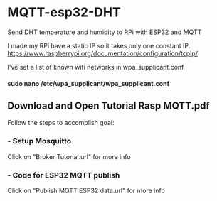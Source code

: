 # MQTT-esp32-DHT
Send DHT temperature and humidity to RPi with ESP32 and MQTT

I made my RPi have a static IP so it takes only one constant IP.
https://www.raspberrypi.org/documentation/configuration/tcpip/

I've set a list of known wifi networks in wpa_supplicant.conf
#### sudo nano /etc/wpa_supplicant/wpa_supplicant.conf


## Download and Open Tutorial Rasp MQTT.pdf 
 
 Follow the steps to accomplish goal:
 
 ### - Setup Mosquitto
 Click on "Broker Tutorial.url" for more info
 
 ### - Code for ESP32 MQTT publish
 Click on "Publish MQTT ESP32 data.url" for more info 
